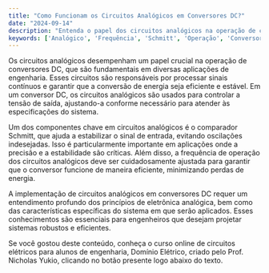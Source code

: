 ```yaml
---
title: "Como Funcionam os Circuitos Analógicos em Conversores DC?"
date: "2024-09-14"
description: "Entenda o papel dos circuitos analógicos na operação de conversores DC e sua importância em sistemas de engenharia."
keywords: ['Analógico', 'Frequência', 'Schmitt', 'Operação', 'Conversor', 'DC']
---
```


Os circuitos analógicos desempenham um papel crucial na operação de conversores DC, que são fundamentais em diversas aplicações de engenharia. Esses circuitos são responsáveis por processar sinais contínuos e garantir que a conversão de energia seja eficiente e estável. Em um conversor DC, os circuitos analógicos são usados para controlar a tensão de saída, ajustando-a conforme necessário para atender às especificações do sistema.

Um dos componentes chave em circuitos analógicos é o comparador Schmitt, que ajuda a estabilizar o sinal de entrada, evitando oscilações indesejadas. Isso é particularmente importante em aplicações onde a precisão e a estabilidade são críticas. Além disso, a frequência de operação dos circuitos analógicos deve ser cuidadosamente ajustada para garantir que o conversor funcione de maneira eficiente, minimizando perdas de energia.

A implementação de circuitos analógicos em conversores DC requer um entendimento profundo dos princípios de eletrônica analógica, bem como das características específicas do sistema em que serão aplicados. Esses conhecimentos são essenciais para engenheiros que desejam projetar sistemas robustos e eficientes.

Se você gostou deste conteúdo, conheça o curso online de circuitos elétricos para alunos de engenharia, Domínio Elétrico, criado pelo Prof. Nicholas Yukio, clicando no botão presente logo abaixo do texto.